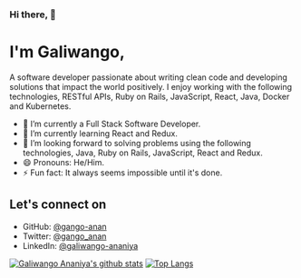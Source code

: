 ### Hi there, 👋 
# I'm Galiwango,
A software developer passionate about writing clean code and developing solutions that impact the world positively. 
I enjoy working with the following technologies, RESTful APIs, Ruby on Rails, JavaScript, React, Java, Docker and Kubernetes.


<!--
**gango-anan/gango-anan** is a ✨ _special_ ✨ repository because its `README.md` (this file) appears on your GitHub profile.

Here are some ideas to get you started:

- 🔭 I’m currently working on ...
- 🌱 I’m currently learning ...
- 👯 I’m looking to collaborate on ...
- 🤔 I’m looking for help with ...
- 💬 Ask me about ...
- 📫 How to reach me: ...
- 😄 Pronouns: ...
- ⚡ Fun fact: ...
-->





- 🔭 I’m currently a Full Stack Software Developer.
- 🌱 I’m currently learning React and Redux.
- 👯 I’m looking forward to solving problems using the following technologies, Java, Ruby on Rails, JavaScript, React and Redux.
- 😄 Pronouns: He/Him.
- ⚡ Fun fact: It always seems impossible until it's done.

## Let's connect on 
- GitHub: [@gango-anan](https://github.com/gango-anan)
- Twitter: [@gango_anan](https://twitter.com/gango_anan)
- LinkedIn: [@galiwango-ananiya](https://www.linkedin.com/in/galiwango-ananiya)


[![Galiwango Ananiya's github stats](https://github-readme-stats.vercel.app/api?username=gango-anan&show_icons=true&theme=radical)](https://github.com/gango-anan/github-readme-stats)  [![Top Langs](https://github-readme-stats.vercel.app/api/top-langs/?username=gango-anan&show_icons=true&theme=radical&layout=compact)](https://github.com/gango-anan/github-readme-stats)
